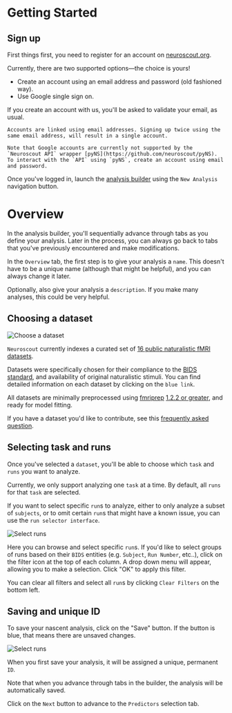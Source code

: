 # Getting Started

## Sign up

First things first, you need to register for an account on [neuroscout.org](https://www.neuroscout.org).

Currently, there are two supported options—the choice is yours!

- Create an account using an email address and password (old fashioned way).
- Use Google single sign on.

If you create an account with us, you'll be asked to validate your email, as usual.

```{admonition} Note
Accounts are linked using email addresses. Signing up twice using the same email address, will result in a single account.
```

```{warning} 
Note that Google accounts are currently not supported by the `Neuroscout API` wrapper [pyNS](https://github.com/neuroscout/pyNS). To interact with the `API` using `pyNS`, create an account using email and password.
```

Once you've logged in, launch the [analysis builder](builder.md) using the `New Analysis` navigation button.


# Overview

In the analysis builder, you'll sequentially advance through tabs as you define your analysis.
Later in the process, you can always go back to tabs that you've previously encountered and make modifications.

In the `Overview` tab, the first step is to give your analysis a `name`. This doesn't have to be a unique name (although that might be helpful), and you can always change it later.

Optionally, also give your analysis a `description`. If you make many analyses, this could be very helpful.

## Choosing a dataset

![Choose a dataset](img/datasets.png)

`Neuroscout` currently indexes a curated set of [16 public naturalistic fMRI datasets](https://neuroscout.org/datasets).

Datasets were specifically chosen for their compliance to the [BIDS standard](https://bids.neuroimaging.io/), and availability of original naturalistic stimuli.
You can find detailed information on each dataset by clicking on the `blue link`.

All datasets are minimally preprocessed using [fmriprep](https://fmriprep.org/en/stable/) [1.2.2 or greater](https://fmriprep.org/en/stable/changes.html), and ready for model fitting.

If you have a dataset you'd like to contribute, see this [frequently asked question](../faq.md#i-have-a-naturalistic-study-id-like-to-share-on-neuroscout-how-do-i-do-so).

## Selecting task and runs

Once you've selected a `dataset`, you'll be able to choose which `task` and `runs` you want to analyze.

Currently, we only support analyzing one `task` at a time. By default, all `runs` for that `task` are selected.

If you want to select specific `run`s to analyze, either to only analyze a subset of `subjects`, or to omit certain `run`s that might have a known issue, you can use the `run selector interface`.

![Select runs](img/runs.png)


Here you can browse and select specific `run`s.
If you'd like to select groups of runs based on their `BIDS` entities (e.g. `Subject`, `Run Number`, etc..), click on the filter icon at the top of each column. A drop down menu will appear, allowing you to make a selection. Click "OK" to apply this filter.

You can clear all filters and select all `run`s by clicking `Clear Filters` on the bottom left.

## Saving and unique ID

To save your nascent analysis, click on the "Save" button. If the button is blue, that means there are unsaved changes.

![Select runs](img/save.png)

When you first save your analysis, it will be assigned a unique, permanent `ID`.

Note that when you advance through tabs in the builder, the analysis will be automatically saved.

Click on the `Next` button to advance to the `Predictors` selection tab.
